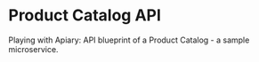 Product Catalog API
===================

Playing with Apiary: API blueprint of a Product Catalog - a sample microservice.


